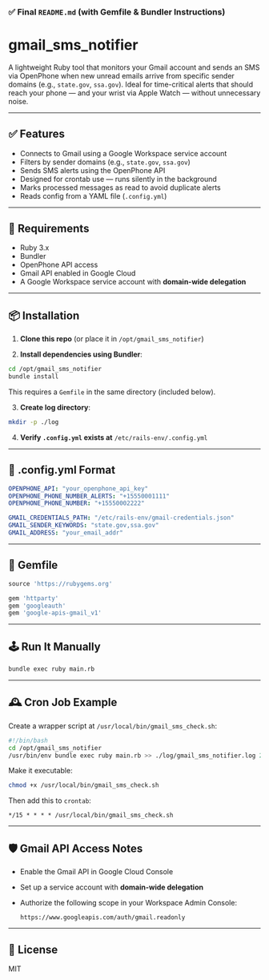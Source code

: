 ### ✅ Final `README.md` (with Gemfile & Bundler Instructions)

# gmail_sms_notifier

A lightweight Ruby tool that monitors your Gmail account and sends an SMS via OpenPhone when new unread emails arrive from specific sender domains (e.g., `state.gov`, `ssa.gov`). Ideal for time-critical alerts that should reach your phone — and your wrist via Apple Watch — without unnecessary noise.

---

## ✅ Features

- Connects to Gmail using a Google Workspace service account
- Filters by sender domains (e.g., `state.gov`, `ssa.gov`)
- Sends SMS alerts using the OpenPhone API
- Designed for crontab use — runs silently in the background
- Marks processed messages as read to avoid duplicate alerts
- Reads config from a YAML file (`.config.yml`)

---

## 🔧 Requirements

- Ruby 3.x
- Bundler
- OpenPhone API access
- Gmail API enabled in Google Cloud
- A Google Workspace service account with **domain-wide delegation**

---

## 📦 Installation

1. **Clone this repo** (or place it in `/opt/gmail_sms_notifier`)

2. **Install dependencies using Bundler**:

```bash
cd /opt/gmail_sms_notifier
bundle install
````

This requires a `Gemfile` in the same directory (included below).

3. **Create log directory**:

```bash
mkdir -p ./log
```

4. **Verify `.config.yml` exists at** `/etc/rails-env/.config.yml`

---

## 📜 .config.yml Format

```yaml
OPENPHONE_API: "your_openphone_api_key"
OPENPHONE_PHONE_NUMBER_ALERTS: "+15550001111"
OPENPHONE_PHONE_NUMBER: "+15550002222"

GMAIL_CREDENTIALS_PATH: "/etc/rails-env/gmail-credentials.json"
GMAIL_SENDER_KEYWORDS: "state.gov,ssa.gov"
GMAIL_ADDRESS: "your_email_addr"
```

---

## 📄 Gemfile

```ruby
source 'https://rubygems.org'

gem 'httparty'
gem 'googleauth'
gem 'google-apis-gmail_v1'
```

---

## 🕹️ Run It Manually

```bash
bundle exec ruby main.rb
```

---

## 🕰️ Cron Job Example

Create a wrapper script at `/usr/local/bin/gmail_sms_check.sh`:

```bash
#!/bin/bash
cd /opt/gmail_sms_notifier
/usr/bin/env bundle exec ruby main.rb >> ./log/gmail_sms_notifier.log 2>&1
```

Make it executable:

```bash
chmod +x /usr/local/bin/gmail_sms_check.sh
```

Then add this to `crontab`:

```cron
*/15 * * * * /usr/local/bin/gmail_sms_check.sh
```

---

## 🛡️ Gmail API Access Notes

* Enable the Gmail API in Google Cloud Console
* Set up a service account with **domain-wide delegation**
* Authorize the following scope in your Workspace Admin Console:

  ```
  https://www.googleapis.com/auth/gmail.readonly
  ```

---

## 🪪 License

MIT

